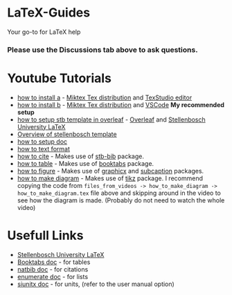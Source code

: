 # LaTeX-Guides
Your go-to for LaTeX help
### Please use the Discussions tab above to ask questions.
# Youtube Tutorials
- [how to install a](https://youtu.be/qsoW7lvq9wc) - [Miktex Tex distribution](https://miktex.org/download) and [TexStudio editor](https://www.texstudio.org/)
- [how to install b](https://youtu.be/3DMCf9k9ui8) - [Miktex Tex distribution](https://miktex.org/download) and [VSCode](https://code.visualstudio.com/download) **My recommended setup**
- [how to setup stb template in overleaf](https://youtu.be/oRuNzCwW7Ys) - [Overleaf](https://www.overleaf.com/) and [Stellenbosch University LaTeX](https://ctan.org/pkg/stellenbosch-2?lang=en)
- [Overview of stellenbosch template](https://youtu.be/5pA4956aBIU)
- [how to setup doc](https://youtu.be/UzEF_T99F34)
- [how to text format](https://youtu.be/SITebfeYMac)
- [how to cite](https://youtu.be/zF4AP5uMYNw) - Makes use of [stb-bib](https://mirror.ufs.ac.za/ctan/macros/latex/contrib/stellenbosch-2/doc/stb-bib.pdf) package.
- [how to table](https://youtu.be/Jlk-7GaVKu0) - Makes use of [booktabs](https://ctan.org/pkg/booktabs?lang=en) package.
- [how to figure](https://youtu.be/wL4NBmfaltA) - Makes use of [graphicx](https://ctan.org/pkg/graphicx?lang=en) and [subcaption](https://ctan.org/pkg/subcaption?lang=en) packages.
- [how to make diagram](https://youtu.be/CzmfeG7FfBc) - Makes use of [tikz](https://ctan.org/pkg/pgf?lang=en) package. I recommend copying the code from `files_from_videos -> how_to_make_diagram -> how_to_make_diagram.tex` file above and skipping around in the video to see how the diagram is made. (Probably do not need to watch the whole video)
# Usefull Links
- [Stellenbosch University LaTeX](https://ctan.org/pkg/stellenbosch-2?lang=en) 
- [Booktabs doc](https://ctan.org/pkg/booktabs?lang=en) - for tables
- [natbib doc](https://ctan.org/pkg/natbib?lang=en) - for citations
- [enumerate doc](https://ctan.org/pkg/enumerate?lang=en) - for lists
- [siunitx doc](https://ctan.org/pkg/siunitx?lang=en) - for units, (refer to the user manual option)
